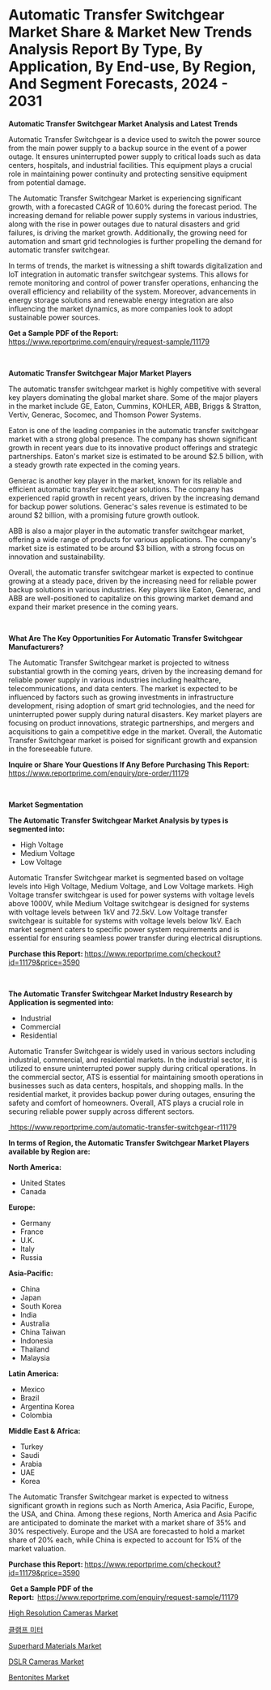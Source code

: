 <p><h1>Automatic Transfer Switchgear Market Share & Market New Trends Analysis Report By Type, By Application, By End-use, By Region, And Segment Forecasts, 2024 - 2031</h1></p><p><strong>Automatic Transfer Switchgear Market Analysis and Latest Trends</strong></p>
<p><p>Automatic Transfer Switchgear is a device used to switch the power source from the main power supply to a backup source in the event of a power outage. It ensures uninterrupted power supply to critical loads such as data centers, hospitals, and industrial facilities. This equipment plays a crucial role in maintaining power continuity and protecting sensitive equipment from potential damage.</p><p>The Automatic Transfer Switchgear Market is experiencing significant growth, with a forecasted CAGR of 10.60% during the forecast period. The increasing demand for reliable power supply systems in various industries, along with the rise in power outages due to natural disasters and grid failures, is driving the market growth. Additionally, the growing need for automation and smart grid technologies is further propelling the demand for automatic transfer switchgear.</p><p>In terms of trends, the market is witnessing a shift towards digitalization and IoT integration in automatic transfer switchgear systems. This allows for remote monitoring and control of power transfer operations, enhancing the overall efficiency and reliability of the system. Moreover, advancements in energy storage solutions and renewable energy integration are also influencing the market dynamics, as more companies look to adopt sustainable power sources.</p></p>
<p><strong>Get a Sample PDF of the Report:&nbsp;</strong> <a href="https://www.reportprime.com/enquiry/request-sample/11179">https://www.reportprime.com/enquiry/request-sample/11179</a></p>
<p>&nbsp;</p>
<p><strong>Automatic Transfer Switchgear Major Market Players</strong></p>
<p><p>The automatic transfer switchgear market is highly competitive with several key players dominating the global market share. Some of the major players in the market include GE, Eaton, Cummins, KOHLER, ABB, Briggs & Stratton, Vertiv, Generac, Socomec, and Thomson Power Systems.</p><p>Eaton is one of the leading companies in the automatic transfer switchgear market with a strong global presence. The company has shown significant growth in recent years due to its innovative product offerings and strategic partnerships. Eaton's market size is estimated to be around $2.5 billion, with a steady growth rate expected in the coming years.</p><p>Generac is another key player in the market, known for its reliable and efficient automatic transfer switchgear solutions. The company has experienced rapid growth in recent years, driven by the increasing demand for backup power solutions. Generac's sales revenue is estimated to be around $2 billion, with a promising future growth outlook.</p><p>ABB is also a major player in the automatic transfer switchgear market, offering a wide range of products for various applications. The company's market size is estimated to be around $3 billion, with a strong focus on innovation and sustainability.</p><p>Overall, the automatic transfer switchgear market is expected to continue growing at a steady pace, driven by the increasing need for reliable power backup solutions in various industries. Key players like Eaton, Generac, and ABB are well-positioned to capitalize on this growing market demand and expand their market presence in the coming years.</p></p>
<p>&nbsp;</p>
<p><strong>What Are The Key Opportunities For Automatic Transfer Switchgear Manufacturers?</strong></p>
<p><p>The Automatic Transfer Switchgear market is projected to witness substantial growth in the coming years, driven by the increasing demand for reliable power supply in various industries including healthcare, telecommunications, and data centers. The market is expected to be influenced by factors such as growing investments in infrastructure development, rising adoption of smart grid technologies, and the need for uninterrupted power supply during natural disasters. Key market players are focusing on product innovations, strategic partnerships, and mergers and acquisitions to gain a competitive edge in the market. Overall, the Automatic Transfer Switchgear market is poised for significant growth and expansion in the foreseeable future.</p></p>
<p><strong>Inquire or Share Your Questions If Any Before Purchasing This Report:</strong> <a href="https://www.reportprime.com/enquiry/pre-order/11179">https://www.reportprime.com/enquiry/pre-order/11179</a></p>
<p>&nbsp;</p>
<p><strong>Market Segmentation</strong></p>
<p><strong>The Automatic Transfer Switchgear Market Analysis by types is segmented into:</strong></p>
<p><ul><li>High Voltage</li><li>Medium Voltage</li><li>Low Voltage</li></ul></p>
<p><p>Automatic Transfer Switchgear market is segmented based on voltage levels into High Voltage, Medium Voltage, and Low Voltage markets. High Voltage transfer switchgear is used for power systems with voltage levels above 1000V, while Medium Voltage switchgear is designed for systems with voltage levels between 1kV and 72.5kV. Low Voltage transfer switchgear is suitable for systems with voltage levels below 1kV. Each market segment caters to specific power system requirements and is essential for ensuring seamless power transfer during electrical disruptions.</p></p>
<p><strong>Purchase this Report:&nbsp;</strong><a href="https://www.reportprime.com/checkout?id=11179&price=3590">https://www.reportprime.com/checkout?id=11179&price=3590</a></p>
<p>&nbsp;</p>
<p><strong>The Automatic Transfer Switchgear Market Industry Research by Application is segmented into:</strong></p>
<p><ul><li>Industrial</li><li>Commercial</li><li>Residential</li></ul></p>
<p><p>Automatic Transfer Switchgear is widely used in various sectors including industrial, commercial, and residential markets. In the industrial sector, it is utilized to ensure uninterrupted power supply during critical operations. In the commercial sector, ATS is essential for maintaining smooth operations in businesses such as data centers, hospitals, and shopping malls. In the residential market, it provides backup power during outages, ensuring the safety and comfort of homeowners. Overall, ATS plays a crucial role in securing reliable power supply across different sectors.</p></p>
<p><a href="https://www.reportprime.com/automatic-transfer-switchgear-r11179">&nbsp;https://www.reportprime.com/automatic-transfer-switchgear-r11179</a></p>
<p><strong>In terms of Region, the Automatic Transfer Switchgear Market Players available by Region are:</strong></p>
<p>
    <p> <strong> North America: </strong>
        <ul>
            <li>United States</li>
            <li>Canada</li>
        </ul>
        </p> 
    <p> <strong> Europe: </strong>
        <ul>
            <li>Germany</li>
            <li>France</li>
            <li>U.K.</li>
            <li>Italy</li>
            <li>Russia</li>
        </ul>
        </p> 
    <p> <strong> Asia-Pacific: </strong>
        <ul>
            <li>China</li>
            <li>Japan</li>
            <li>South Korea</li>
            <li>India</li>
            <li>Australia</li>
            <li>China Taiwan</li>
            <li>Indonesia</li>
            <li>Thailand</li>
            <li>Malaysia</li>
        </ul>
        </p> 
    <p> <strong> Latin America: </strong>
        <ul>
            <li>Mexico</li>
            <li>Brazil</li>
            <li>Argentina Korea</li>
            <li>Colombia</li>
        </ul>
        </p> 
    <p> <strong> Middle East & Africa: </strong>
        <ul>
            <li>Turkey</li>
            <li>Saudi</li>
            <li>Arabia</li>
            <li>UAE</li>
            <li>Korea</li>
        </ul>
    </p>
    </p>
<p><p>The Automatic Transfer Switchgear market is expected to witness significant growth in regions such as North America, Asia Pacific, Europe, the USA, and China. Among these regions, North America and Asia Pacific are anticipated to dominate the market with a market share of 35% and 30% respectively. Europe and the USA are forecasted to hold a market share of 20% each, while China is expected to account for 15% of the market valuation.</p></p>
<p><strong>Purchase this Report: </strong><a href="https://www.reportprime.com/checkout?id=11179&price=3590">https://www.reportprime.com/checkout?id=11179&price=3590</a></p>
<p>&nbsp;<strong>Get a Sample PDF of the Report:&nbsp;&nbsp;</strong><a href="https://www.reportprime.com/enquiry/request-sample/11179">https://www.reportprime.com/enquiry/request-sample/11179</a></p>
<p><strong></strong></p>
<p><p><a href="https://github.com/pjcfca/Market-Research-Report-List-2/blob/main/high-resolution-cameras-market.md">High Resolution Cameras Market</a></p><p><a href="https://github.com/vsap75a286l/Market-Research-Report-List-1/blob/main/933983923943.md">클램프 미터</a></p><p><a href="https://issuu.com/reportprime-2/docs/superhard-materials-market-size-2030.pptx">Superhard Materials Market</a></p><p><a href="https://github.com/wusalecollins540tpqoz/Market-Research-Report-List-2/blob/main/dslr-cameras-market.md">DSLR Cameras Market</a></p><p><a href="https://issuu.com/reportprime-2/docs/bentonites-market-size-2030.pptx">Bentonites Market</a></p></p>